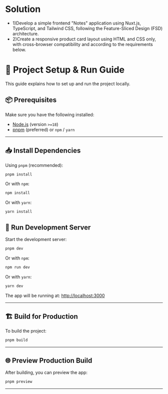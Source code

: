 # Solution
- 1)Develop a simple frontend "Notes" application using Nuxt.js, TypeScript, and Tailwind CSS, following the Feature-Sliced Design (FSD) architecture.
- 2)Create a responsive product card layout using HTML and CSS only, with cross-browser compatibility and according to the requirements below.

# 🚀 Project Setup & Run Guide

This guide explains how to set up and run the project locally.

## 📦 Prerequisites

Make sure you have the following installed:

- [Node.js](https://nodejs.org/) (version `>=18`)
- [pnpm](https://pnpm.io/) (preferred) or `npm` / `yarn`

---

## 📥 Install Dependencies

Using `pnpm` (recommended):

```bash
pnpm install
```

Or with `npm`:

```bash
npm install
```

Or with `yarn`:

```bash
yarn install
```

## 🧪 Run Development Server

Start the development server:

```bash
pnpm dev
```

Or with `npm`:

```bash
npm run dev
```

Or with `yarn`:

```bash
yarn dev
```

The app will be running at: [http://localhost:3000](http://localhost:3000)

---

## 🏗 Build for Production

To build the project:

```bash
pnpm build
```

---

## 🌐 Preview Production Build

After building, you can preview the app:

```bash
pnpm preview
```

---

